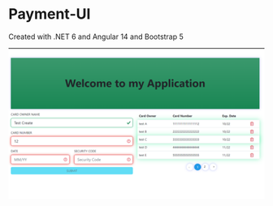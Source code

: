 # Payment-UI
Created with .NET 6 and Angular 14 and Bootstrap 5

![image](https://github.com/Peterblr/Payment-UI/blob/master/src/screenshots/1.PNG)
